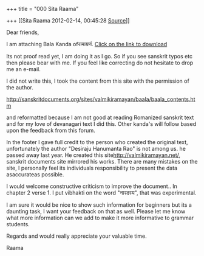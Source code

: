 +++
title = "000 Sita Raama"

+++
[[Sita Raama	2012-02-14, 00:45:28 [Source](https://groups.google.com/g/samskrita/c/zsfx8l2ADgU)]]



Dear friends,

I am attaching Bala Kanda ofरामायणं. [Click on the link to download](https://docs.google.com/open?id=0B8cMe7fL49e5MjIzZDEyNTktYWQ3Zi00NGFiLTg0YTQtMjZlMGVhNTMxZTM2)

Its not proof read yet, I am doing it as I go. So if you see sanskrit typos etc then please bear with me. If you feel like correcting do not hesitate to drop me an e-mail.

I did not write this, I took the content from this site with the permission of the author.

<http://sanskritdocuments.org/sites/valmikiramayan/baala/baala_contents.htm>

  

and reformatted because I am not good at reading Romanized sanskrit text and for my love of devanagari text I did this. Other kanda's will follow based upon the feedback from this forum.

In the footer I gave full credit to the person who created the original text, unfortunately the author "Desiraju Hanumanta Rao" is not among us. he passed away last year. He created this site<http://valmikiramayan.net/>, sanskrit documents site mirrored his works. There are many mistakes on the site, I personally feel its individuals responsibility to present the data asaccurateas possible.

  

I would welcome constructive criticism to improve the document.. In chapter 2 verse 1. I put vibhakti on the word "नारदस्य", that was experimental.

I am sure it would be nice to show such information for beginners but its a daunting task, I want your feedback on that as well. Please let me know what more information can we add to make it more informative to grammar students.

  

Regards and would really appreciate your valuable time.

Raama

